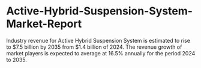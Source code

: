 # Active-Hybrid-Suspension-System-Market-Report
Industry revenue for Active Hybrid Suspension System is estimated to rise to $7.5 billion by 2035 from $1.4 billion of 2024. The revenue growth of market players is expected to average at 16.5% annually for the period 2024 to 2035.
